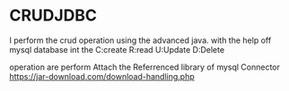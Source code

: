 # CRUDJDBC

I perform the crud operation using the advanced java.
with the help off mysql database
int the 
C:create
R:read
U:Update
D:Delete

operation are perform
Attach the Referrenced library of mysql Connector
https://jar-download.com/download-handling.php


